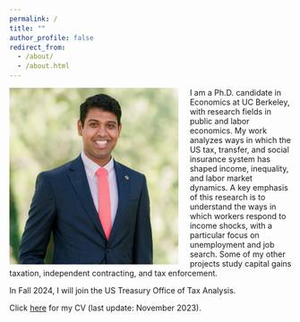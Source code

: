 ```yaml
---
permalink: /
title: ""
author_profile: false
redirect_from: 
  - /about/
  - /about.html
---
```


<img class="img-responsive" style="float: left; margin-right: 20px;" src="/images/sree_2023_0617_far_cropped2.jpg" width="60%" alt="A photo of Sreeraahul Kancherla">

I am a Ph.D. candidate in Economics at UC Berkeley, with research fields in public and labor economics. My work analyzes ways in which the US tax, transfer, and social insurance system has shaped income, inequality, and labor market dynamics. A key emphasis of this research is to understand the ways in which workers respond to income shocks, with a particular focus on unemployment and job search. Some of my other projects study capital gains taxation, independent contracting, and tax enforcement.

In Fall 2024, I will join the US Treasury Office of Tax Analysis.

Click [here](/files/CV_Kancherla.pdf) for my CV (last update: November 2023). 

